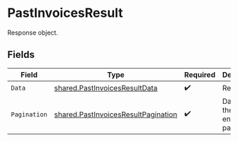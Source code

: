 # PastInvoicesResult

Response object.


## Fields

| Field                                                                                      | Type                                                                                       | Required                                                                                   | Description                                                                                |
| ------------------------------------------------------------------------------------------ | ------------------------------------------------------------------------------------------ | ------------------------------------------------------------------------------------------ | ------------------------------------------------------------------------------------------ |
| `Data`                                                                                     | [shared.PastInvoicesResultData](../../models/shared/pastinvoicesresultdata.md)             | :heavy_check_mark:                                                                         | Result data.                                                                               |
| `Pagination`                                                                               | [shared.PastInvoicesResultPagination](../../models/shared/pastinvoicesresultpagination.md) | :heavy_check_mark:                                                                         | Data about the endpoint pagination.                                                        |